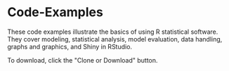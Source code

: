 # Code-Examples

These code examples illustrate the basics of using R statistical software.  They cover modeling, statistical analysis, model evaluation, data handling, graphs and graphics, and Shiny in RStudio.

To download, click the "Clone or Download" button.  
